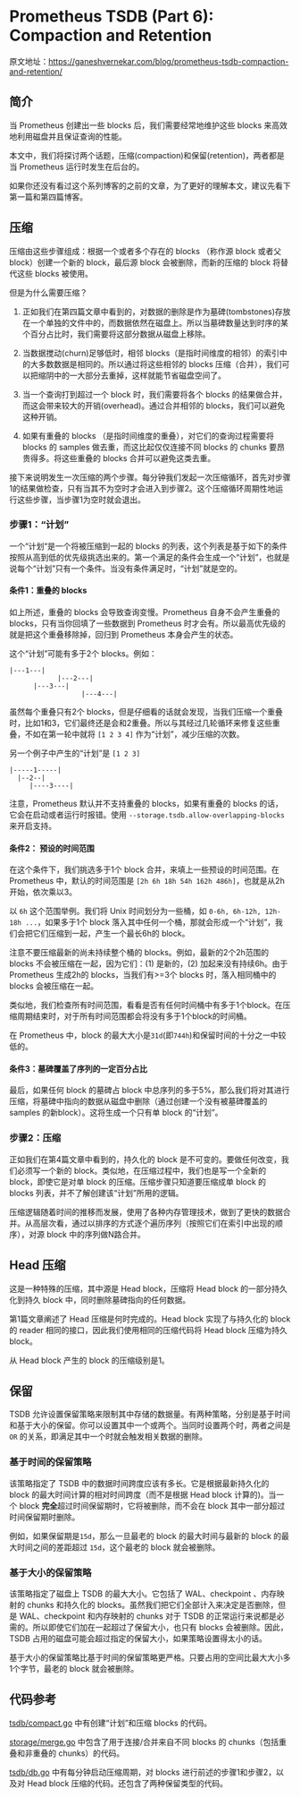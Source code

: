 # Prometheus TSDB (Part 6): Compaction and Retention

原文地址：https://ganeshvernekar.com/blog/prometheus-tsdb-compaction-and-retention/

## 简介

当 Prometheus 创建出一些 blocks 后，我们需要经常地维护这些 blocks 来高效地利用磁盘并且保证查询的性能。

本文中，我们将探讨两个话题，压缩(compaction)和保留(retention)，两者都是当 Prometheus 运行时发生在后台的。

如果你还没有看过这个系列博客的之前的文章，为了更好的理解本文，建议先看下第一篇和第四篇博客。

## 压缩

压缩由这些步骤组成：根据一个或者多个存在的 blocks （称作源 block 或者父 block）创建一个新的 block，最后源 block 会被删除，而新的压缩的 block 将替代这些 blocks 被使用。

但是为什么需要压缩？

1. 正如我们在第四篇文章中看到的，对数据的删除是作为墓碑(tombstones)存放在一个单独的文件中的，而数据依然在磁盘上。所以当墓碑数量达到时序的某个百分占比时，我们需要将这部分数据从磁盘上移除。

2. 当数据搅动(churn)足够低时，相邻 blocks（是指时间维度的相邻）的索引中的大多数数据是相同的。所以通过将这些相邻的 blocks 压缩（合并），我们可以把缩阴中的一大部分去重掉，这样就能节省磁盘空间了。

3. 当一个查询打到超过一个 block 时，我们需要将各个 blocks 的结果做合并，而这会带来较大的开销(overhead)。通过合并相邻的 blocks，我们可以避免这种开销。

4. 如果有重叠的 blocks （是指时间维度的重叠），对它们的查询过程需要将 blocks 的 samples 做去重，而这比起仅仅连接不同 blocks 的 chunks 要昂贵得多。将这些重叠的 blocks 合并可以避免这类去重。

接下来说明发生一次压缩的两个步骤。每分钟我们发起一次压缩循环，首先对步骤1的结果做检查，只有当其不为空时才会进入到步骤2。这个压缩循环周期性地运行这些步骤，当步骤1为空时就会退出。

### 步骤1：“计划”

一个“计划“是一个将被压缩到一起的 blocks 的列表，这个列表是基于如下的条件按照从高到低的优先级挑选出来的。第一个满足的条件会生成一个“计划”，也就是说每个“计划”只有一个条件。当没有条件满足时，“计划”就是空的。

#### 条件1：重叠的 blocks

如上所述，重叠的 blocks 会导致查询变慢。Prometheus 自身不会产生重叠的 blocks，只有当你回填了一些数据到 Prometheus 时才会有。所以最高优先级的就是把这个重叠移除掉，回归到 Prometheus 本身会产生的状态。

这个“计划”可能有多于2个 blocks。例如：

```
|---1---|
            |---2---|
      |---3---|
                  |---4---|
```

虽然每个重叠只有2个 blocks，但是仔细看的话就会发现，当我们压缩一个重叠时，比如1和3，它们最终还是会和2重叠。所以与其经过几轮循环来修复这些重叠，不如在第一轮中就将 `[1 2 3 4]` 作为“计划”，减少压缩的次数。

另一个例子中产生的“计划”是 `[1 2 3]`

```
|-----1-----|
  |--2--|
     |----3----|  
```

注意，Prometheus 默认并不支持重叠的 blocks，如果有重叠的 blocks 的话，它会在启动或者运行时报错。使用 `--storage.tsdb.allow-overlapping-blocks` 来开启支持。

#### 条件2： 预设的时间范围

在这个条件下，我们挑选多于1个 block 合并，来填上一些预设的时间范围。在 Prometheus 中，默认的时间范围是 `[2h 6h 18h 54h 162h 486h]`，也就是从2h开始，依次乘以3。

以 `6h` 这个范围举例。我们将 Unix 时间划分为一些桶，如 `0-6h, 6h-12h, 12h-18h ...`，如果多于1个 block 落入其中任何一个桶，那就会形成一个“计划”，我们会把它们压缩到一起，产生一个最长6h的 block。

注意不要压缩最新的尚未持续整个桶的 blocks。例如，最新的2个2h范围的 blocks 不会被压缩在一起，因为它们：(1) 是新的，(2) 加起来没有持续6h。由于 Prometheus 生成2h的 blocks，当我们有>=3个 blocks 时，落入相同桶中的 blocks 会被压缩在一起。

类似地，我们检查所有时间范围，看看是否有任何时间桶中有多于1个block。在压缩周期结束时，对于所有时间范围都会将没有多于1个block的时间桶。

在 Prometheus 中，block 的最大大小是`31d`(即`744h`)和保留时间的十分之一中较低的。

#### 条件3：墓碑覆盖了序列的一定百分占比

最后，如果任何 block 的墓碑占 block 中总序列的多于5%，那么我们将对其进行压缩，将墓碑中指向的数据从磁盘中删除（通过创建一个没有被墓碑覆盖的 samples 的新block）。这将生成一个只有单 block 的“计划”。

### 步骤2：压缩

正如我们在第4篇文章中看到的，持久化的 block 是不可变的。要做任何改变，我们必须写一个新的 block。类似地，在压缩过程中，我们也是写一个全新的 block，即使它是对单 block 的压缩。压缩步骤只知道要压缩成单 block 的 blocks 列表，并不了解创建该“计划”所用的逻辑。

压缩逻辑随着时间的推移而发展，使用了各种内存管理技术，做到了更快的数据合并。从高层次看，通过以排序的方式逐个遍历序列（按照它们在索引中出现的顺序），对源 block 中的序列做N路合并。

<!-- 虽然在索引中对序列进行重复数据删除，但如果块没有重叠，则将从源块连接到一起。如果块存在重叠，则只对重叠的块进行不压缩，对样本进行删除(即只保留1个样本用于匹配时间戳)，压缩回>=1块，同时保持块的最大大小为120个样本。

如果在任何块中有墓碑，这些序列的块将被重写，以排除墓碑中提到的时间范围。最后一块没有墓碑。

每个压实块都有一个压实级别，它告诉块的生成，即块被压实的次数。对于新块，它是max(源块级别)+ 1。

如果一个系列的所有示例都被删除，那么该系列将从新块中完全跳过。如果块有0个样本(即空块)，那么当源块被删除时，没有块被写入磁盘。

请注意，压缩本身不会删除源块，而只是将它们标记为可删除(在它们的meta.json中)。在压缩周期结束后，TSDB分别处理新块的加载和源块的删除。 -->


## Head 压缩

这是一种特殊的压缩，其中源是 Head block，压缩将 Head block 的一部分持久化到持久 block 中，同时删除墓碑指向的任何数据。

第1篇文章阐述了 Head 压缩是何时完成的。Head block 实现了与持久化的 block 的 reader 相同的接口，因此我们使用相同的压缩代码将 Head block 压缩为持久 block。

从 Head block 产生的 block 的压缩级别是1。

## 保留

TSDB 允许设置保留策略来限制其中存储的数据量。有两种策略，分别是基于时间和基于大小的保留。你可以设置其中一个或两个。当同时设置两个时，两者之间是 `OR` 的关系，即满足其中一个时就会触发相关数据的删除。

### 基于时间的保留策略

该策略指定了 TSDB 中的数据时间跨度应该有多长。它是根据最新持久化的 block 的最大时间计算的相对时间跨度（而不是根据 Head block 计算的)。当一个 block **完全**超过时间保留期时，它将被删除，而不会在 block 其中一部分超过时间保留期时删除。

例如，如果保留期是`15d`，那么一旦最老的 block 的最大时间与最新的 block 的最大时间之间的差距超过 `15d`，这个最老的 block 就会被删除。

### 基于大小的保留策略

该策略指定了磁盘上 TSDB 的最大大小。它包括了 WAL、checkpoint 、内存映射的 chunks 和持久化的 blocks。虽然我们把它们全部计入来决定是否删除，但是 WAL、checkpoint 和内存映射的 chunks 对于 TSDB 的正常运行来说都是必需的。所以即使它们加在一起超过了保留大小，也只有 blocks 会被删除。因此，TSDB 占用的磁盘可能会超过指定的保留大小，如果策略设置得太小的话。

基于大小的保留策略比基于时间的保留策略更严格。只要占用的空间比最大大小多1个字节，最老的 block 就会被删除。


## 代码参考

[tsdb/compact.go](https://github.com/prometheus/prometheus/blob/master/tsdb/compact.go) 中有创建“计划”和压缩 blocks 的代码。

[storage/merge.go](https://github.com/prometheus/prometheus/blob/main/storage/merge.go) 中包含了用于连接/合并来自不同 blocks 的 chunks（包括重叠和非重叠的 chunks）的代码。

[tsdb/db.go](https://github.com/prometheus/prometheus/blob/master/tsdb/db.go) 中有每分钟启动压缩周期，对 blocks 进行前述的步骤1和步骤2，以及对 Head block 压缩的代码。还包含了两种保留类型的代码。
